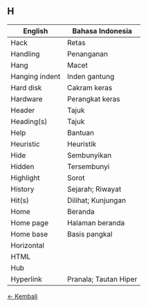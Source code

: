 ## H

| English | Bahasa Indonesia |
|-|-|
| Hack | Retas |
| Handling | Penanganan |
| Hang | Macet |
| Hanging indent | Inden gantung |
| Hard disk | Cakram keras |
| Hardware | Perangkat keras |
| Header | Tajuk |
| Heading(s) | Tajuk |
| Help | Bantuan |
| Heuristic | Heuristik |
| Hide | Sembunyikan |
| Hidden | Tersembunyi |
| Highlight | Sorot |
| History | Sejarah; Riwayat |
| Hit(s) | Dilihat; Kunjungan |
| Home | Beranda |
| Home page | Halaman beranda |
| Home base | Basis pangkal |
| Horizontal | |
| HTML | |
| Hub | |
| Hyperlink | Pranala; Tautan Hiper |

[&larr; Kembali](../)
